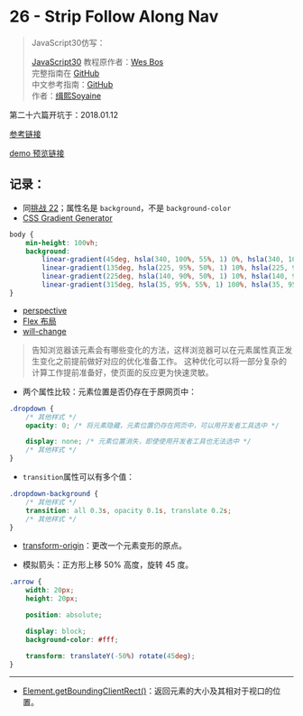 # 26 - Strip Follow Along Nav

> JavaScript30仿写：
>
> [JavaScript30](https://javascript30.com) 教程原作者：[Wes Bos](https://github.com/wesbos)    
> 完整指南在 [GitHub](https://github.com/soyaine/JavaScript30)  
> 中文参考指南：[GitHub](https://github.com/soyaine/JavaScript30)  
> 作者：[缉熙Soyaine](https://github.com/soyaine)

第二十六篇开坑于：2018.01.12

[参考链接](https://github.com/soyaine/JavaScript30/tree/master/26%20-%20Strip%20Follow%20Along%20Nav)

[demo 预览链接](https://hehe1111.github.io/js_demo/js30/26%20-%20Strip%20Follow%20Along%20Nav/)

## 记录：
- 同[挑战 22](https://github.com/hehe1111/js_demo/blob/master/js30/22%20-%20Follow%20Along%20Link%20Highlighter/style.css)；属性名是 `background`，不是 `background-color`
- [CSS Gradient Generator](http://www.colorzilla.com/gradient-editor/)
```CSS
body {
    min-height: 100vh;
    background:
        linear-gradient(45deg, hsla(340, 100%, 55%, 1) 0%, hsla(340, 100%, 55%, 0) 70%),
        linear-gradient(135deg, hsla(225, 95%, 50%, 1) 10%, hsla(225, 95%, 50%, 0) 80%),
        linear-gradient(225deg, hsla(140, 90%, 50%, 1) 10%, hsla(140, 90%, 50%, 0) 80%),
        linear-gradient(315deg, hsla(35, 95%, 55%, 1) 100%, hsla(35, 95%, 55%, 0) 70%);
}
```
- [perspective](https://developer.mozilla.org/zh-CN/docs/Web/CSS/perspective)
- [Flex 布局](https://github.com/hehe1111/js_demo/tree/master/js30/05%20-%20Flex%20Panel%20Gallery#flex-%E5%B8%83%E5%B1%80)
- [will-change](https://developer.mozilla.org/zh-CN/docs/Web/CSS/will-change)
> 告知浏览器该元素会有哪些变化的方法，这样浏览器可以在元素属性真正发生变化之前提前做好对应的优化准备工作。 这种优化可以将一部分复杂的计算工作提前准备好，使页面的反应更为快速灵敏。

- 两个属性比较：元素位置是否仍存在于原网页中：
```CSS
.dropdown {
    /* 其他样式 */
    opacity: 0; /* 将元素隐藏，元素位置仍存在网页中，可以用开发者工具选中 */

    display: none; /* 元素位置消失，即使使用开发者工具也无法选中 */
    /* 其他样式 */
}
```

- `transition`属性可以有多个值：
```CSS
.dropdown-background {
    /* 其他样式 */
    transition: all 0.3s, opacity 0.1s, translate 0.2s;
    /* 其他样式 */
}
```

- [transform-origin](https://developer.mozilla.org/zh-CN/docs/Web/CSS/transform-origin)：更改一个元素变形的原点。

- 模拟箭头：正方形上移 50% 高度，旋转 45 度。
```CSS
.arrow {
    width: 20px;
    height: 20px;

    position: absolute;

    display: block;
    background-color: #fff;

    transform: translateY(-50%) rotate(45deg);
}
```

---
- [Element.getBoundingClientRect()](https://developer.mozilla.org/zh-CN/docs/Web/API/Element/getBoundingClientRect)：返回元素的大小及其相对于视口的位置。
